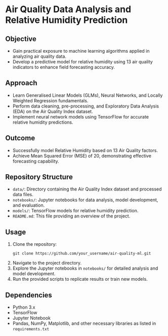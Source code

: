 
# Air Quality Data Analysis and Relative Humidity Prediction

## Objective
- Gain practical exposure to machine learning algorithms applied in analyzing air quality data.
- Develop a predictive model for relative humidity using 13 air quality indicators to enhance field forecasting accuracy.

## Approach
- Learn Generalised Linear Models (GLMs), Neural Networks, and Locally Weighted Regression fundamentals.
- Perform data cleaning, pre-processing, and Exploratory Data Analysis (EDA) on the Air Quality Index dataset.
- Implement neural network models using TensorFlow for accurate relative humidity predictions.

## Outcome
- Successfully model Relative Humidity based on 13 Air Quality factors.
- Achieve Mean Squared Error (MSE) of 20, demonstrating effective forecasting capability.

## Repository Structure
- `data/`: Directory containing the Air Quality Index dataset and processed data files.
- `notebooks/`: Jupyter notebooks for data analysis, model development, and evaluation.
- `models/`: TensorFlow models for relative humidity prediction.
- `README.md`: This file providing an overview of the project.

## Usage
1. Clone the repository:
   ```
   git clone https://github.com/your_username/air-quality-ml.git
   ```
2. Navigate to the project directory.
3. Explore the Jupyter notebooks in `notebooks/` for detailed analysis and model development.
4. Run the provided scripts to replicate results or train new models.

## Dependencies
- Python 3.x
- TensorFlow
- Jupyter Notebook
- Pandas, NumPy, Matplotlib, and other necessary libraries as listed in `requirements.txt`
